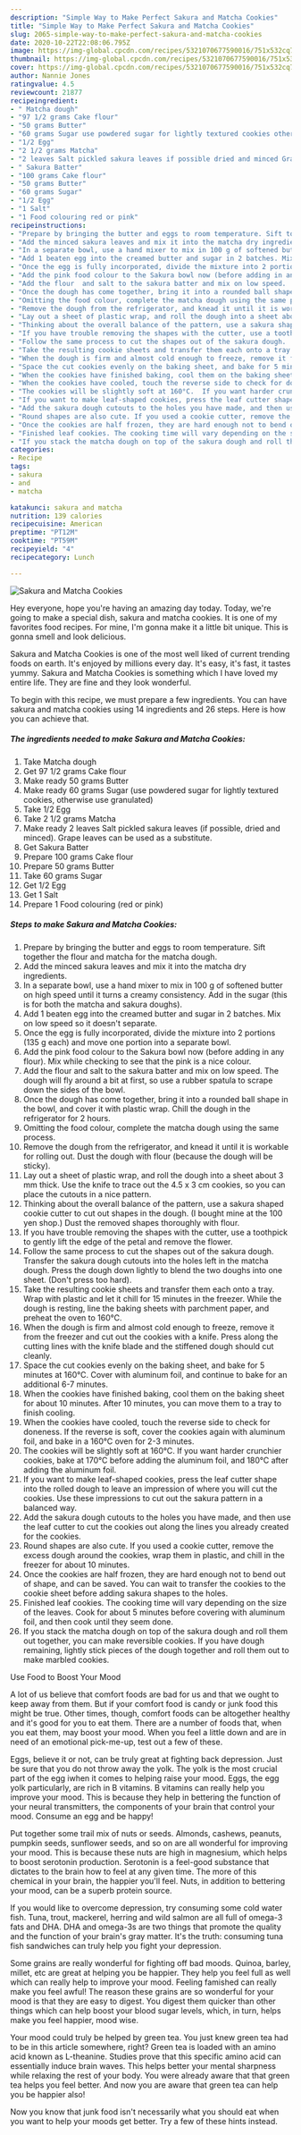 ```yaml
---
description: "Simple Way to Make Perfect Sakura and Matcha Cookies"
title: "Simple Way to Make Perfect Sakura and Matcha Cookies"
slug: 2065-simple-way-to-make-perfect-sakura-and-matcha-cookies
date: 2020-10-22T22:08:06.795Z
image: https://img-global.cpcdn.com/recipes/5321070677590016/751x532cq70/sakura-and-matcha-cookies-recipe-main-photo.jpg
thumbnail: https://img-global.cpcdn.com/recipes/5321070677590016/751x532cq70/sakura-and-matcha-cookies-recipe-main-photo.jpg
cover: https://img-global.cpcdn.com/recipes/5321070677590016/751x532cq70/sakura-and-matcha-cookies-recipe-main-photo.jpg
author: Nannie Jones
ratingvalue: 4.5
reviewcount: 21877
recipeingredient:
- " Matcha dough"
- "97 1/2 grams Cake flour"
- "50 grams Butter"
- "60 grams Sugar use powdered sugar for lightly textured cookies otherwise use granulated"
- "1/2 Egg"
- "2 1/2 grams Matcha"
- "2 leaves Salt pickled sakura leaves if possible dried and minced Grape leaves can be used as a substitute"
- " Sakura Batter"
- "100 grams Cake flour"
- "50 grams Butter"
- "60 grams Sugar"
- "1/2 Egg"
- "1 Salt"
- "1 Food colouring red or pink"
recipeinstructions:
- "Prepare by bringing the butter and eggs to room temperature. Sift together the flour and matcha for the matcha dough."
- "Add the minced sakura leaves and mix it into the matcha dry ingredients."
- "In a separate bowl, use a hand mixer to mix in 100 g of softened butter on high speed until it turns a creamy consistency. Add in the sugar (this is for both the matcha and sakura doughs)."
- "Add 1 beaten egg into the creamed butter and sugar in 2 batches. Mix on low speed so it doesn&#39;t separate."
- "Once the egg is fully incorporated, divide the mixture into 2 portions (135 g each) and move one portion into a separate bowl."
- "Add the pink food colour to the Sakura bowl now (before adding in any flour).  Mix while checking to see that the pink is a nice colour."
- "Add the flour  and salt to the sakura batter and mix on low speed.  The dough will fly around a bit at first, so use a rubber spatula to scrape down the sides of the bowl."
- "Once the dough has come together, bring it into a rounded ball shape in the bowl, and cover it with plastic wrap. Chill the dough in the refrigerator for 2 hours."
- "Omitting the food colour, complete the matcha dough using the same process."
- "Remove the dough from the refrigerator, and knead it until it is workable for rolling out. Dust the dough with flour (because the dough will be sticky)."
- "Lay out a sheet of plastic wrap, and roll the dough into a sheet about 3 mm thick.  Use the knife to trace out the 4.5 x 3 cm cookies, so you can place the cutouts in a nice pattern."
- "Thinking about the overall balance of the pattern, use a sakura shaped cookie cutter to cut out shapes in the dough. (I bought mine at the 100 yen shop.)  Dust the removed shapes thoroughly with flour."
- "If you have trouble removing the shapes with the cutter, use a toothpick to gently lift the edge of the petal and remove the flower."
- "Follow the same process to cut the shapes out of the sakura dough.  Transfer the sakura dough cutouts into the holes left in the matcha dough. Press the dough down lightly to blend the two doughs into one sheet. (Don&#39;t press too hard)."
- "Take the resulting cookie sheets and transfer them each onto a tray.  Wrap with plastic and let it chill for 15 minutes in the freezer.  While the dough is resting, line the baking sheets with parchment paper, and preheat the oven to 160℃."
- "When the dough is firm and almost cold enough to freeze, remove it from the freezer and cut out the cookies with a knife.  Press along the cutting lines with the knife blade and the stiffened dough should cut cleanly."
- "Space the cut cookies evenly on the baking sheet, and bake for 5 minutes at 160°C.  Cover with aluminum foil, and continue to bake for an additional 6-7 minutes."
- "When the cookies have finished baking, cool them on the baking sheet for about 10 minutes.  After 10 minutes, you can  move them to a tray to finish cooling."
- "When the cookies have cooled, touch the reverse side to check for doneness.  If the reverse is soft, cover the cookies again with aluminum foil, and bake in a 160°C oven for 2-3 minutes."
- "The cookies will be slightly soft at 160°C.  If you want harder crunchier cookies, bake at 170°C before adding the aluminum foil, and 180°C after adding the aluminum foil."
- "If you want to make leaf-shaped cookies, press the leaf cutter shape into the rolled dough to leave an impression of where you will cut the cookies.  Use these impressions to cut out the sakura pattern in a balanced way."
- "Add the sakura dough cutouts to the holes you have made, and then use the leaf cutter to cut the cookies out along the lines you already created for the cookies."
- "Round shapes are also cute. If you used a cookie cutter, remove the excess dough around the cookies, wrap them in plastic, and chill in the freezer for about 10 minutes."
- "Once the cookies are half frozen, they are hard enough not to bend out of shape, and can be saved. You can wait to transfer the cookies to the cookie sheet before adding sakura shapes to the holes."
- "Finished leaf cookies. The cooking time will vary depending on the size of the leaves. Cook for about 5 minutes before covering with aluminum foil, and then cook until they seem done."
- "If you stack the matcha dough on top of the sakura dough and roll them out together, you can make reversible cookies. If you have dough remaining, lightly stick pieces of the dough together and roll them out to make marbled cookies."
categories:
- Recipe
tags:
- sakura
- and
- matcha

katakunci: sakura and matcha 
nutrition: 139 calories
recipecuisine: American
preptime: "PT12M"
cooktime: "PT59M"
recipeyield: "4"
recipecategory: Lunch

---
```



![Sakura and Matcha Cookies](https://img-global.cpcdn.com/recipes/5321070677590016/751x532cq70/sakura-and-matcha-cookies-recipe-main-photo.jpg)

Hey everyone, hope you're having an amazing day today. Today, we're going to make a special dish, sakura and matcha cookies. It is one of my favorites food recipes. For mine, I'm gonna make it a little bit unique. This is gonna smell and look delicious.

Sakura and Matcha Cookies is one of the most well liked of current trending foods on earth. It's enjoyed by millions every day. It's easy, it's fast, it tastes yummy. Sakura and Matcha Cookies is something which I have loved my entire life. They are fine and they look wonderful.




To begin with this recipe, we must prepare a few ingredients. You can have sakura and matcha cookies using 14 ingredients and 26 steps. Here is how you can achieve that.

<!--inarticleads1-->

##### The ingredients needed to make Sakura and Matcha Cookies:

1. Take  Matcha dough
1. Get 97 1/2 grams Cake flour
1. Make ready 50 grams Butter
1. Make ready 60 grams Sugar (use powdered sugar for lightly textured cookies, otherwise use granulated)
1. Take 1/2 Egg
1. Take 2 1/2 grams Matcha
1. Make ready 2 leaves Salt pickled sakura leaves (if possible, dried and minced). Grape leaves can be used as a substitute.
1. Get  Sakura Batter
1. Prepare 100 grams Cake flour
1. Prepare 50 grams Butter
1. Take 60 grams Sugar
1. Get 1/2 Egg
1. Get 1 Salt
1. Prepare 1 Food colouring (red or pink)




<!--inarticleads2-->

##### Steps to make Sakura and Matcha Cookies:

1. Prepare by bringing the butter and eggs to room temperature. Sift together the flour and matcha for the matcha dough.
1. Add the minced sakura leaves and mix it into the matcha dry ingredients.
1. In a separate bowl, use a hand mixer to mix in 100 g of softened butter on high speed until it turns a creamy consistency. Add in the sugar (this is for both the matcha and sakura doughs).
1. Add 1 beaten egg into the creamed butter and sugar in 2 batches. Mix on low speed so it doesn&#39;t separate.
1. Once the egg is fully incorporated, divide the mixture into 2 portions (135 g each) and move one portion into a separate bowl.
1. Add the pink food colour to the Sakura bowl now (before adding in any flour).  Mix while checking to see that the pink is a nice colour.
1. Add the flour  and salt to the sakura batter and mix on low speed.  The dough will fly around a bit at first, so use a rubber spatula to scrape down the sides of the bowl.
1. Once the dough has come together, bring it into a rounded ball shape in the bowl, and cover it with plastic wrap. Chill the dough in the refrigerator for 2 hours.
1. Omitting the food colour, complete the matcha dough using the same process.
1. Remove the dough from the refrigerator, and knead it until it is workable for rolling out. Dust the dough with flour (because the dough will be sticky).
1. Lay out a sheet of plastic wrap, and roll the dough into a sheet about 3 mm thick.  Use the knife to trace out the 4.5 x 3 cm cookies, so you can place the cutouts in a nice pattern.
1. Thinking about the overall balance of the pattern, use a sakura shaped cookie cutter to cut out shapes in the dough. (I bought mine at the 100 yen shop.)  Dust the removed shapes thoroughly with flour.
1. If you have trouble removing the shapes with the cutter, use a toothpick to gently lift the edge of the petal and remove the flower.
1. Follow the same process to cut the shapes out of the sakura dough.  Transfer the sakura dough cutouts into the holes left in the matcha dough. Press the dough down lightly to blend the two doughs into one sheet. (Don&#39;t press too hard).
1. Take the resulting cookie sheets and transfer them each onto a tray.  Wrap with plastic and let it chill for 15 minutes in the freezer.  While the dough is resting, line the baking sheets with parchment paper, and preheat the oven to 160℃.
1. When the dough is firm and almost cold enough to freeze, remove it from the freezer and cut out the cookies with a knife.  Press along the cutting lines with the knife blade and the stiffened dough should cut cleanly.
1. Space the cut cookies evenly on the baking sheet, and bake for 5 minutes at 160°C.  Cover with aluminum foil, and continue to bake for an additional 6-7 minutes.
1. When the cookies have finished baking, cool them on the baking sheet for about 10 minutes.  After 10 minutes, you can  move them to a tray to finish cooling.
1. When the cookies have cooled, touch the reverse side to check for doneness.  If the reverse is soft, cover the cookies again with aluminum foil, and bake in a 160°C oven for 2-3 minutes.
1. The cookies will be slightly soft at 160°C.  If you want harder crunchier cookies, bake at 170°C before adding the aluminum foil, and 180°C after adding the aluminum foil.
1. If you want to make leaf-shaped cookies, press the leaf cutter shape into the rolled dough to leave an impression of where you will cut the cookies.  Use these impressions to cut out the sakura pattern in a balanced way.
1. Add the sakura dough cutouts to the holes you have made, and then use the leaf cutter to cut the cookies out along the lines you already created for the cookies.
1. Round shapes are also cute. If you used a cookie cutter, remove the excess dough around the cookies, wrap them in plastic, and chill in the freezer for about 10 minutes.
1. Once the cookies are half frozen, they are hard enough not to bend out of shape, and can be saved. You can wait to transfer the cookies to the cookie sheet before adding sakura shapes to the holes.
1. Finished leaf cookies. The cooking time will vary depending on the size of the leaves. Cook for about 5 minutes before covering with aluminum foil, and then cook until they seem done.
1. If you stack the matcha dough on top of the sakura dough and roll them out together, you can make reversible cookies. If you have dough remaining, lightly stick pieces of the dough together and roll them out to make marbled cookies.




Use Food to Boost Your Mood


A lot of us believe that comfort foods are bad for us and that we ought to keep away from them. But if your comfort food is candy or junk food this might be true. Other times, though, comfort foods can be altogether healthy and it's good for you to eat them. There are a number of foods that, when you eat them, may boost your mood. When you feel a little down and are in need of an emotional pick-me-up, test out a few of these.

Eggs, believe it or not, can be truly great at fighting back depression. Just be sure that you do not throw away the yolk. The yolk is the most crucial part of the egg iwhen it comes to helping raise your mood. Eggs, the egg yolk particularly, are rich in B vitamins. B vitamins can really help you improve your mood. This is because they help in bettering the function of your neural transmitters, the components of your brain that control your mood. Consume an egg and be happy!

Put together some trail mix of nuts or seeds. Almonds, cashews, peanuts, pumpkin seeds, sunflower seeds, and so on are all wonderful for improving your mood. This is because these nuts are high in magnesium, which helps to boost serotonin production. Serotonin is a feel-good substance that dictates to the brain how to feel at any given time. The more of this chemical in your brain, the happier you'll feel. Nuts, in addition to bettering your mood, can be a superb protein source.

If you would like to overcome depression, try consuming some cold water fish. Tuna, trout, mackerel, herring and wild salmon are all full of omega-3 fats and DHA. DHA and omega-3s are two things that promote the quality and the function of your brain's gray matter. It's the truth: consuming tuna fish sandwiches can truly help you fight your depression. 

Some grains are really wonderful for fighting off bad moods. Quinoa, barley, millet, etc are great at helping you be happier. They help you feel full as well which can really help to improve your mood. Feeling famished can really make you feel awful! The reason these grains are so wonderful for your mood is that they are easy to digest. You digest them quicker than other things which can help boost your blood sugar levels, which, in turn, helps make you feel happier, mood wise.

Your mood could truly be helped by green tea. You just knew green tea had to be in this article somewhere, right? Green tea is loaded with an amino acid known as L-theanine. Studies prove that this specific amino acid can essentially induce brain waves. This helps better your mental sharpness while relaxing the rest of your body. You were already aware that that green tea helps you feel better. And now you are aware that green tea can help you be happier also!

Now you know that junk food isn't necessarily what you should eat when you want to help your moods get better. Try  a few  of  these  hints  instead.

